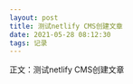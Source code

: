 ```yaml
---
layout: post
title: 测试netlify CMS创建文章
date: 2021-05-28 08:12:30
tags: 记录
---
```

正文：测试netlify CMS创建文章